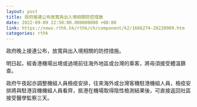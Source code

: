 ```yaml
---
layout: post
title: 政府接連公布放寬與出入境相關防控措施
date: 2022-09-09 22:50:00.000000000 +08:00
link: https://news.rthk.hk/rthk/ch/component/k2/1666274-20220909.htm
categories: rthk
---
```


政府晚上接連公布，放寬與出入境相關的防控措施。

明日起，經香港機場出境或過境前往海外地區或台灣的乘客，將毋須接受體溫篩查。

政府午夜起亦調整機組人員檢疫安排，往來海外或台灣客機駐港機組人員，檢疫安排將與駐港貨機機組人員看齊，抵港在機場取得陰性檢測結果後，可直接返回社區接受醫學監察三天。
